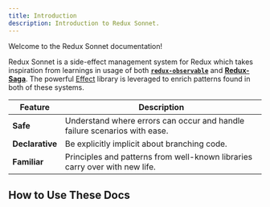 ```yaml
---
title: Introduction
description: Introduction to Redux Sonnet.
---
```


Welcome to the Redux Sonnet documentation!

Redux Sonnet is a side-effect management system for Redux which takes
inspiration from learnings in usage of both
[**`redux-observable`**][redux-observable] and [**Redux-Saga**][redux-saga]. The
powerful [Effect][effect-intro] library is leveraged to enrich patterns found in
both of these systems.

| Feature | Description |
| ------- | ----------- |
| **Safe**  | Understand where errors can occur and handle failure scenarios with ease. |
| **Declarative** | Be explicitly implicit about branching code. |
| **Familiar** | Principles and patterns from well-known libraries carry over with new life. |

## How to Use These Docs


[redux-saga]: https://redux-saga.js.org/
[redux-observable]: https://redux-observable.js.org/
[effect-intro]: https://effect.website/docs/getting-started/introduction/